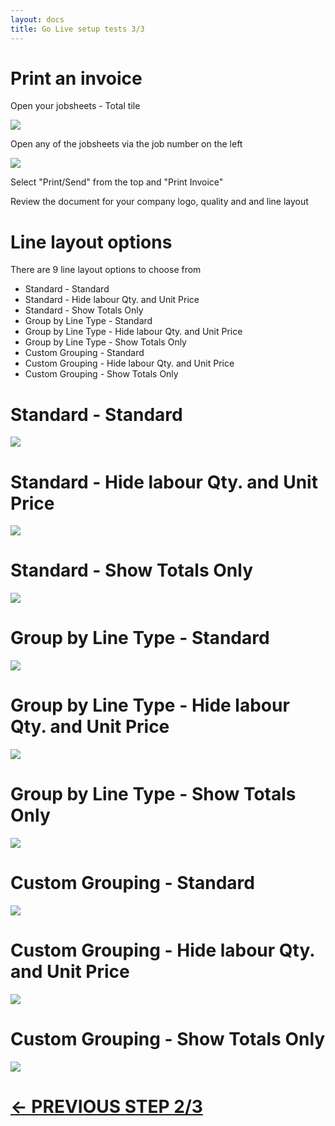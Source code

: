 ```yaml
---
layout: docs
title: Go Live setup tests 3/3
---
```


#   Print an invoice   

Open your jobsheets - Total tile 

![](media/garagehive-jobsheet-total-tile.png)

Open any of the jobsheets via the job number on the left 

![](media/garagehive-jobsheet-total-list.png)

Select "Print/Send" from the top and "Print Invoice"

Review the document for your company logo, quality and and line layout 

# Line layout options

There are 9 line layout options to choose from 

* Standard - Standard 
* Standard - Hide labour Qty. and Unit Price 
* Standard - Show Totals Only 
* Group by Line Type - Standard 
* Group by Line Type - Hide labour Qty. and Unit Price 
* Group by Line Type - Show Totals Only 
* Custom Grouping - Standard 
* Custom Grouping - Hide labour Qty. and Unit Price 
* Custom Grouping - Show Totals Only 

# Standard - Standard 

![](media/garagehive-printlayout-stdstd.png)

# Standard - Hide labour Qty. and Unit Price

![](media/garagehive-printlayout-stdhide.png)

# Standard - Show Totals Only 

![](media/garagehive-printlayout-stdtotalsonly.png)

# Group by Line Type - Standard 

![](media/garagehive-printlayout-grouplinestd.png)

# Group by Line Type - Hide labour Qty. and Unit Price

![](media/garagehive-printlayout-grouplinehide.png)

# Group by Line Type - Show Totals Only 

![](media/garagehive-printlayout-grouplibetotalsonly.png)

# Custom Grouping - Standard 

![](media/garagehive-printlayout-custstd.png)

# Custom Grouping - Hide labour Qty. and Unit Price 

![](media/garagehive-printlayout-custhide.png)

# Custom Grouping - Show Totals Only

![](media/garagehive-printlayout-custtotalsonly.png)

# [<- PREVIOUS STEP 2/3](/docs/golive-test-sms-email.html)
